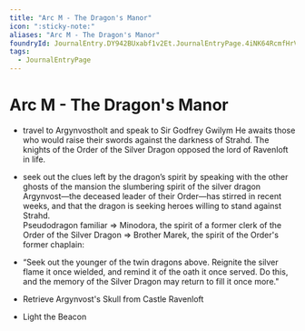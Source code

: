 ```yaml
---
title: "Arc M - The Dragon's Manor"
icon: ":sticky-note:"
aliases: "Arc M - The Dragon's Manor"
foundryId: JournalEntry.DY942BUxabf1v2Et.JournalEntryPage.4iNK64RcmfHrVxSK
tags:
  - JournalEntryPage
---
```


# Arc M - The Dragon's Manor
- travel to Argynvostholt and speak to Sir Godfrey Gwilym
He awaits those who would raise their swords against the darkness of Strahd. The knights of the Order of the Silver Dragon opposed the lord of Ravenloft in life.
- seek out the clues left by the dragon’s spirit by speaking with the other ghosts of the mansion
the slumbering spirit of the silver dragon Argynvost—the deceased leader of their Order—has stirred in recent weeks, and that the dragon is seeking heroes willing to stand against Strahd.<br>
Pseudodragon familiar => Minodora, the spirit of a former clerk of the Order of the Silver Dragon => Brother Marek, the spirit of the Order's former chaplain:
- “Seek out the younger of the twin dragons above. Reignite the silver flame it once wielded, and remind it of the oath it once served. Do this, and the memory of the Silver Dragon may return to fill it once more."

- Retrieve Argynvost's Skull from Castle Ravenloft

- Light the Beacon